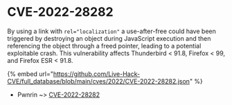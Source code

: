 # CVE-2022-28282

By using a link with <code>rel="localization"</code> a use-after-free could have been triggered by destroying an object during JavaScript execution and then referencing the object through a freed pointer, leading to a potential exploitable crash. This vulnerability affects Thunderbird < 91.8, Firefox < 99, and Firefox ESR < 91.8.

{% embed url="https://github.com/Live-Hack-CVE/full_database/blob/main/cves/2022/CVE-2022-28282.json" %}


* Pwnrin ~> [CVE-2022-28282](https://www.alice-snow.ru/2022/database/cve-2022-28282/cve-2022-28282-pwnrin)